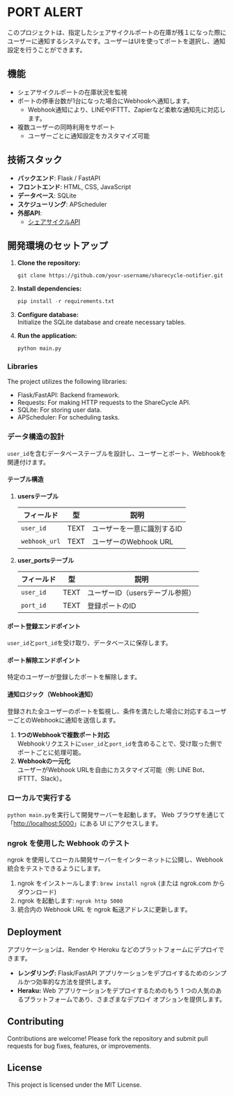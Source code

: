 # PORT ALERT

このプロジェクトは、指定したシェアサイクルポートの在庫が残１になった際にユーザーに通知するシステムです。ユーザーはUIを使ってポートを選択し、通知設定を行うことができます。

## 機能

- シェアサイクルポートの在庫状況を監視
- ポートの停車台数が1台になった場合にWebhookへ通知します。
  - Webhook通知により、LINEやIFTTT、Zapierなど柔軟な通知先に対応します。
- 複数ユーザーの同時利用をサポート
  - ユーザーごとに通知設定をカスタマイズ可能

## 技術スタック

- **バックエンド**: Flask / FastAPI
- **フロントエンド**: HTML, CSS, JavaScript
- **データベース**: SQLite
- **スケジューリング**: APScheduler
- **外部API**:
  - [シェアサイクルAPI](https://ckan.odpt.org/dataset/c_bikeshare_gbfs-d-bikeshare)  

## 開発環境のセットアップ

1. **Clone the repository:**

    ```git
    git clone https://github.com/your-username/sharecycle-notifier.git
    ```

2. **Install dependencies:**  

    ```python
    pip install -r requirements.txt
    ```

3. **Configure database:**  
    Initialize the SQLite database and create necessary tables.

4. **Run the application:**  

    ```python
    python main.py
    ```

### Libraries

The project utilizes the following libraries:

- Flask/FastAPI: Backend framework.
- Requests: For making HTTP requests to the ShareCycle API.
- SQLite: For storing user data.
- APScheduler: For scheduling tasks.

### **データ構造の設計**

`user_id`を含むデータベーステーブルを設計し、ユーザーとポート、Webhookを関連付けます。

#### **テーブル構造**

1. **usersテーブル**  

   | フィールド       | 型          | 説明                      |
   |------------------|-------------|---------------------------|
   | `user_id`        | TEXT        | ユーザーを一意に識別するID |
   | `webhook_url`    | TEXT        | ユーザーのWebhook URL     |

2. **user_portsテーブル**  
  
   | フィールド       | 型          | 説明                           |
   |------------------|-------------|--------------------------------|
   | `user_id`        | TEXT        | ユーザーID（usersテーブル参照） |
   | `port_id`        | TEXT        | 登録ポートのID                 |

#### **ポート登録エンドポイント**

`user_id`と`port_id`を受け取り、データベースに保存します。

#### **ポート解除エンドポイント**

特定のユーザーが登録したポートを解除します。

#### **通知ロジック（Webhook通知）**

登録された全ユーザーのポートを監視し、条件を満たした場合に対応するユーザーごとのWebhookに通知を送信します。

1. **1つのWebhookで複数ポート対応**  
   Webhookリクエストに`user_id`と`port_id`を含めることで、受け取った側でポートごとに処理可能。
2. **Webhookの一元化**  
   ユーザーがWebhook URLを自由にカスタマイズ可能（例: LINE Bot、IFTTT、Slack）。

### ローカルで実行する

`python main.py`を実行して開発サーバーを起動します。 Web ブラウザを通じて「<http://localhost:5000>」にある UI にアクセスします。

### ngrok を使用した Webhook のテスト

ngrok を使用してローカル開発サーバーをインターネットに公開し、Webhook 統合をテストできるようにします。

1. ngrok をインストールします: `brew install ngrok` (または ngrok.com からダウンロード)
2. ngrok を起動します: `ngrok http 5000`
3. 統合内の Webhook URL を ngrok 転送アドレスに更新します。

## Deployment

アプリケーションは、Render や Heroku などのプラットフォームにデプロイできます。  

- **レンダリング:** Flask/FastAPI アプリケーションをデプロイするためのシンプルかつ効率的な方法を提供します。
- **Heraku:** Web アプリケーションをデプロイするためのもう 1 つの人気のあるプラットフォームであり、さまざまなデプロイ オプションを提供します。

## Contributing

Contributions are welcome! Please fork the repository and submit pull requests for bug fixes, features, or improvements.

## License

This project is licensed under the MIT License.

